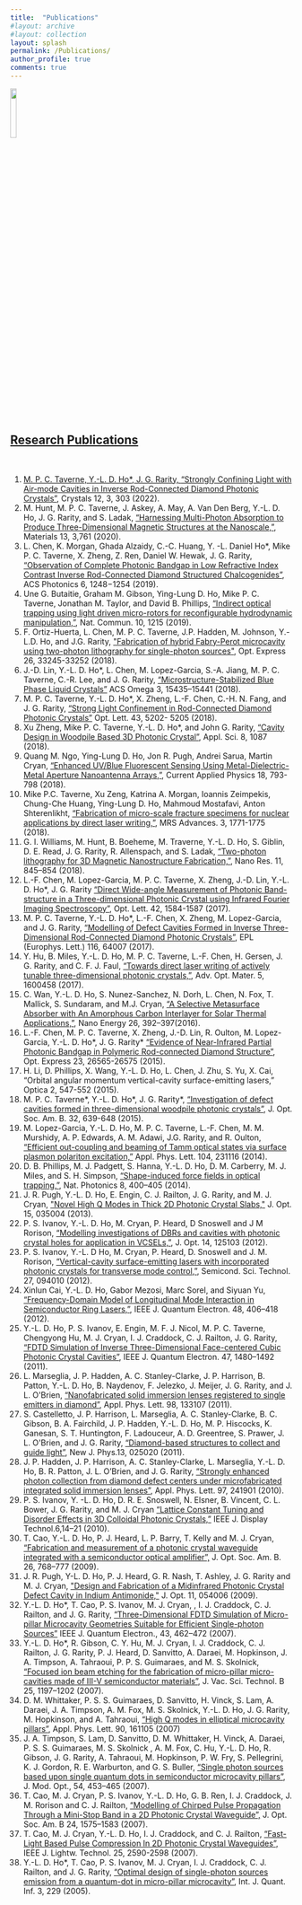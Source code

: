```yaml
---
title:  "Publications"
#layout: archive
#layout: collection
layout: splash
permalink: /Publications/
author_profile: true
comments: true
---
```

<a href="https://scholar.google.co.uk/citations?user=LNZN_NIAAAAJ">
<img src="{{ site.url }}{{ site.baseurl }}/assets/profiles/google-scholar.png" style="width: 15%; border: none; text-decoration: none"/>
  
## Research Publications
<br>

1. M. P. C. Taverne, Y.-L. D. Ho*, J. G. Rarity, [“Strongly Confining Light with Air-mode Cavities in Inverse Rod-Connected Diamond Photonic Crystals”](https://doi.org/10.3390/cryst12030303), Crystals 12, 3, 303 (2022).
2. M. Hunt, M. P. C. Taverne, J. Askey, A. May, A. Van Den Berg, Y.-L. D. Ho, J. G. Rarity, and S. Ladak, [“Harnessing Multi-Photon Absorption to Produce Three-Dimensional Magnetic Structures at the Nanoscale,”](https://doi.org/10.3390/ma13030761), Materials 13, 3,761 (2020).
3. L. Chen, K. Morgan, Ghada Alzaidy, C.-C. Huang, Y. -L. Daniel Ho*, Mike P. C. Taverne, X. Zheng, Z. Ren, Daniel W. Hewak, J. G. Rarity, [“Observation of Complete Photonic Bandgap in Low Refractive Index Contrast Inverse Rod-Connected Diamond Structured Chalcogenides”](https://doi.org/10.1021/acsphotonics.9b00184), ACS Photonics 6, 1248−1254 (2019). 
5.	Une G. Butaitie, Graham M. Gibson, Ying-Lung D. Ho, Mike P. C. Taverne, Jonathan M. Taylor, and David B. Phillips, [“Indirect optical trapping using light driven micro-rotors for reconfigurable hydrodynamic manipulation,”](https://doi.org/10.1038/s41467-019-08968-7), Nat. Commun. 10, 1215 (2019).
6. F. Ortiz-Huerta, L. Chen, M. P. C.  Taverne, J.P. Hadden, M. Johnson, Y.-L.D. Ho, and J.G. Rarity, ["Fabrication of hybrid Fabry-Perot microcavity using two-photon lithography for single-photon sources"](https://doi.org/10.1364/OE.26.033245), Opt. Express 26, 33245-33252 (2018).
7. J.-D. Lin, Y.-L. D. Ho*, L. Chen, M. Lopez-Garcia, S.-A. Jiang, M. P. C. Taverne, C.-R. Lee, and J. G. Rarity, [“Microstructure-Stabilized Blue Phase Liquid Crystals”](https://doi.org/10.1021/acsomega.8b01749) ACS Omega 3, 15435–15441 (2018).
8. M. P. C. Taverne, Y.-L. D. Ho*, X. Zheng, L.-F. Chen, C.-H. N. Fang, and J. G. Rarity, [“Strong Light Confinement in Rod-Connected Diamond Photonic Crystals”](https://doi.org/10.1364/OL.43.005202) Opt. Lett. 43, 5202- 5205 (2018).
9. Xu Zheng, Mike P. C. Taverne, Y.-L. D. Ho*, and John G. Rarity, [“Cavity Design in Woodpile Based 3D Photonic Crystal”](https://doi.org/10.3390/app8071087), Appl. Sci. 8, 1087 (2018).
10.	Quang M. Ngo, Ying-Lung D. Ho, Jon R. Pugh, Andrei Sarua, Martin Cryan, [“Enhanced UV/Blue Fluorescent Sensing Using Metal-Dielectric-Metal Aperture Nanoantenna Arrays,”](https://doi.org/10.1016/j.cap.2018.04.007), Current Applied Physics 18, 793-798 (2018). 
11.	Mike P.C. Taverne, Xu Zeng, Katrina A. Morgan, Ioannis Zeimpekis, Chung-Che Huang, Ying-Lung D. Ho, Mahmoud Mostafavi, Anton Shterenlikht, [“Fabrication of micro-scale fracture specimens for nuclear applications by direct laser writing,”](https://doi.org/10.1557/adv.2018.236), MRS Advances. 3, 1771-1775 (2018). 
12.	G. I. Williams, M. Hunt, B. Boeheme, M. Traverne, Y.-L. D. Ho, S. Giblin, D. E. Read, J. G. Rarity, R. Allenspach, and S. Ladak, [“Two-photon lithography for 3D Magnetic Nanostructure Fabrication,”](https://doi.org/10.1007/s12274-017-1694-0), Nano Res. 11, 845–854 (2018). 
14. L.-F. Chen, M. Lopez-Garcia, M. P. C. Taverne, X. Zheng, J.-D. Lin, Y.-L. D. Ho*, J. G. Rarity [“Direct Wide-angle Measurement of Photonic Band-structure in a Three-dimensional Photonic Crystal using Infrared Fourier Imaging Spectroscopy”](https://doi.org/10.1364/OL.42.001584), Opt. Lett.  42, 1584-1587 (2017).
15. M. P. C. Taverne, Y.-L. D. Ho*, L.-F. Chen, X. Zheng, M. Lopez-Garcia, and J. G. Rarity, [“Modelling of Defect Cavities Formed in Inverse Three-Dimensional Rod-Connected Diamond Photonic Crystals”](https://doi.org/10.1209/0295-5075/116/64007), EPL (Europhys. Lett.) 116, 64007 (2017).
16. Y. Hu, B. Miles, Y.-L. D. Ho, M. P. C. Taverne, L.-F. Chen, H. Gersen, J. G. Rarity, and C. F. J. Faul, [“Towards direct laser writing of actively tunable three-dimensional photonic crystals,”](https://doi.org/10.1002/adom.201600458), Adv. Opt. Mater. 5, 1600458 (2017).
17.	C. Wan, Y.-L. D. Ho, S. Nunez-Sanchez, N. Dorh, L. Chen, N. Fox, T. Mallick, S. Sundaram, and M.J. Cryan, [“A Selective Metasurface Absorber with An Amorphous Carbon Interlayer for Solar Thermal Applications,”](https://doi.org/10.1016/j.nanoen.2016.05.013), Nano Energy 26, 392–397(2016). 
18.	L.-F. Chen, M. P. C. Taverne, X. Zheng, J.-D. Lin, R. Oulton, M. Lopez-Garcia, Y.-L. D. Ho*, J. G. Rarity* [“Evidence of Near-Infrared Partial Photonic Bandgap in Polymeric Rod-connected Diamond Structure”](https://doi.org/10.1364/OE.23.026565), Opt. Express 23, 26565-26575 (2015).
19.	H. Li, D. Phillips, X. Wang, Y.-L. D. Ho, L. Chen, J. Zhu, S. Yu, X. Cai, “Orbital angular momentum vertical-cavity surface-emitting lasers,” Optica 2, 547-552 (2015). 
20.	M. P. C. Taverne*, Y.-L. D. Ho*, J. G. Rarity*, [“Investigation of defect cavities formed in three-dimensional woodpile photonic crystals”](https://doi.org/10.1364/JOSAB.32.000639), J. Opt. Soc. Am. B. 32, 639-648 (2015).
21.	M. Lopez-Garcia, Y.-L. D. Ho, M. P. C. Taverne, L.-F. Chen, M. M. Murshidy, A. P. Edwards, A. M. Adawi, J.G. Rarity, and R. Oulton, [“Efficient out-coupling and beaming of Tamm optical states via surface plasmon polariton excitation,”](https://doi.org/10.1063/1.4882180) Appl. Phys. Lett. 104, 231116 (2014).
22.	D. B. Phillips, M. J. Padgett, S. Hanna, Y.-L. D. Ho, D. M. Carberry, M. J. Miles, and S. H. Simpson, [“Shape-induced force fields in optical trapping,”](https://doi.org/10.1038/nphoton.2014.74), Nat. Photonics 8, 400–405 (2014).  
24.	J. R. Pugh, Y.-L. D. Ho, E. Engin, C. J. Railton, J. G. Rarity, and M. J. Cryan, ["Novel High Q Modes in Thick 2D Photonic Crystal Slabs,"](https://doi.org/10.1088/2040-8978/15/3/035004) J. Opt. 15, 035004 (2013). 
25.	P. S. Ivanov, Y.-L. D. Ho, M. Cryan, P. Heard, D Snoswell and J M Rorison, [“Modelling investigations of DBRs and cavities with photonic crystal holes for application in VCSELs,”](http://dx.doi.org/10.1088/2040-8978/14/12/125103), J. Opt. 14, 125103 (2012). 
26.	P. S. Ivanov, Y.-L. D Ho, M. Cryan, P. Heard, D. Snoswell and J. M. Rorison, [“Vertical-cavity surface-emitting lasers with incorporated photonic crystals for transverse mode control,”](http://dx.doi.org/10.1088/0268-1242/27/9/094010), Semicond. Sci. Technol. 27, 094010 (2012). 
27.	Xinlun Cai, Y.-L. D. Ho, Gabor Mezosi, Marc Sorel, and Siyuan Yu, [“Frequency-Domain Model of Longitudinal Mode Interaction in Semiconductor Ring Lasers,”](https://doi.org/10.1109/JQE.2012.2182759), IEEE J. Quantum Electron. 48, 406–418 (2012). 
28.	Y.-L. D. Ho, P. S. Ivanov, E. Engin, M. F. J. Nicol, M.  P. C. Taverne,  Chengyong Hu,  M. J. Cryan, I. J. Craddock, C. J. Railton, J. G. Rarity, [“FDTD Simulation of Inverse Three-Dimensional Face-centered Cubic Photonic Crystal Cavities”](https://doi.org/10.1109/JQE.2011.2170404), IEEE J. Quantum Electron. 47, 1480–1492 (2011). 
29.	L. Marseglia, J. P. Hadden, A. C. Stanley-Clarke, J. P. Harrison, B. Patton, Y.-L. D. Ho, B. Naydenov, F. Jelezko, J. Meijer, J. G. Rarity, and J. L. O'Brien, [“Nanofabricated solid immersion lenses registered to single emitters in diamond”](https://doi.org/10.1063/1.3573870), Appl. Phys. Lett. 98, 133107 (2011).
30.	S. Castelletto, J. P. Harrison, L. Marseglia, A. C. Stanley-Clarke, B. C. Gibson, B. A. Fairchild, J. P. Hadden, Y.-L. D. Ho, M. P. Hiscocks, K. Ganesan, S. T. Huntington, F. Ladouceur, A. D. Greentree, S. Prawer, J. L. O'Brien, and J. G. Rarity, [“Diamond-based structures to collect and guide light”](https://doi.org/10.1088/1367-2630/13/2/025020), New J. Phys.13, 025020 (2011).
31.	J. P. Hadden, J. P. Harrison, A. C. Stanley-Clarke, L. Marseglia, Y.-L. D. Ho, B. R. Patton, J. L. O’Brien, and J. G. Rarity, [“Strongly enhanced photon collection from diamond defect centers under microfabricated integrated solid immersion lenses”](https://doi.org/10.1063/1.3519847), Appl. Phys. Lett. 97, 241901 (2010).
32.	P. S. Ivanov, Y. -L. D. Ho, D. R. E. Snoswell, N. Elsner, B. Vincent, C. L. Bower, J. G. Rarity, and M. J. Cryan [“Lattice Constant Tuning and Disorder Effects in 3D Colloidal Photonic Crystals,”](https://doi.org/10.1109/JDT.2009.2030347) IEEE J. Display Technol.6,14–21 (2010). 
33.	T. Cao, Y.-L. D. Ho, P. J. Heard, L. P. Barry, T. Kelly and  M. J. Cryan, [“Fabrication and measurement of a photonic crystal waveguide integrated with a semiconductor optical amplifier”,](https://doi.org/10.1364/JOSAB.26.000768) J. Opt. Soc. Am. B. 26, 768–777 (2009). 
34.	J. R. Pugh, Y-L. D. Ho, P. J. Heard, G. R. Nash, T. Ashley, J. G. Rarity and M. J. Cryan, ["Design and Fabrication of a Midinfrared Photonic Crystal Defect Cavity in Indium Antimonide,"](https://doi.org/10.1088/1464-4258/11/5/054006) J. Opt. 11, 054006 (2009). 
35.	Y.-L. D. Ho*, T. Cao, P. S. Ivanov, M. J. Cryan, , I. J. Craddock, C. J. Railton, and J. G. Rarity, [“Three-Dimensional FDTD Simulation of Micro-pillar Microcavity Geometries Suitable for Efficient Single-photon Sources”](https://doi.org/10.1109/JQE.2007.897905) IEEE J. Quantum Electron., 43, 462–472 (2007). 
36.	Y.-L. D. Ho*, R. Gibson, C. Y. Hu, M. J. Cryan, I. J. Craddock, C. J. Railton, J. G. Rarity, P. J. Heard, D. Sanvitto, A. Daraei, M. Hopkinson, J. A. Timpson, A. Tahraoui, P. P. S. Guimaraes, and M. S. Skolnick, [“Focused ion beam etching for the fabrication of micro-pillar micro-cavities made of III-V semiconductor materials”](https://doi.org/10.1116/1.2749528), J. Vac. Sci. Technol. B 25, 1197–1202 (2007).
37.	D. M. Whittaker, P. S. S. Guimaraes, D. Sanvitto, H. Vinck, S. Lam, A. Daraei, J. A. Timpson, A. M. Fox, M. S. Skolnick, Y.-L. D. Ho, J. G. Rarity, M. Hopkinson, and A. Tahraoui, [“High Q modes in elliptical microcavity pillars”](https://doi.org/10.1063/1.2722683), Appl. Phys. Lett. 90, 161105 (2007)
38.	J. A. Timpson, S. Lam, D. Sanvitto, D. M. Whittaker, H. Vinck, A. Daraei, P. S. S. Guimaraes, M. S. Skolnick , A. M. Fox, C. Hu, Y.-L. D. Ho, R. Gibson, J. G. Rarity, A. Tahraoui, M. Hopkinson, P. W. Fry, S. Pellegrini, K. J. Gordon, R. E. Warburton, and G. S. Buller, [“Single photon sources based upon single quantum dots in semiconductor microcavity pillars”](https://doi.org/10.1080/09500340600785055), J. Mod. Opt., 54, 453–465 (2007). 
39.	T. Cao, M. J. Cryan, P. S. Ivanov, Y.-L. D. Ho, G. B. Ren, I. J. Craddock, J. M. Rorison and C. J. Railton, [“Modelling of Chirped Pulse Propagation Through a Mini-Stop Band in a 2D Photonic Crystal Waveguide”,](https://doi.org/10.1364/JOSAB.24.001575) J. Opt. Soc. Am. B 24, 1575–1583 (2007). 
40.	T. Cao, M. J. Cryan, Y.-L. D. Ho, I. J. Craddock, and C. J. Railton, [“Fast-Light Based Pulse Compression In 2D Photonic Crystal Waveguides”,](https://doi.org/10.1109/JLT.2007.903825) IEEE J. Lightw. Technol. 25, 2590-2598 (2007). 
41.	Y.-L. D. Ho*, T. Cao, P. S. Ivanov, M. J. Cryan, I. J. Craddock, C. J. Railton, and J. G. Rarity, [“Optimal design of single-photon sources emission from a quantum-dot in micro-pillar microcavity”](https://doi.org/10.1142/S0219749905001419), Int. J. Quant. Inf. 3, 229 (2005).
  
  
  

